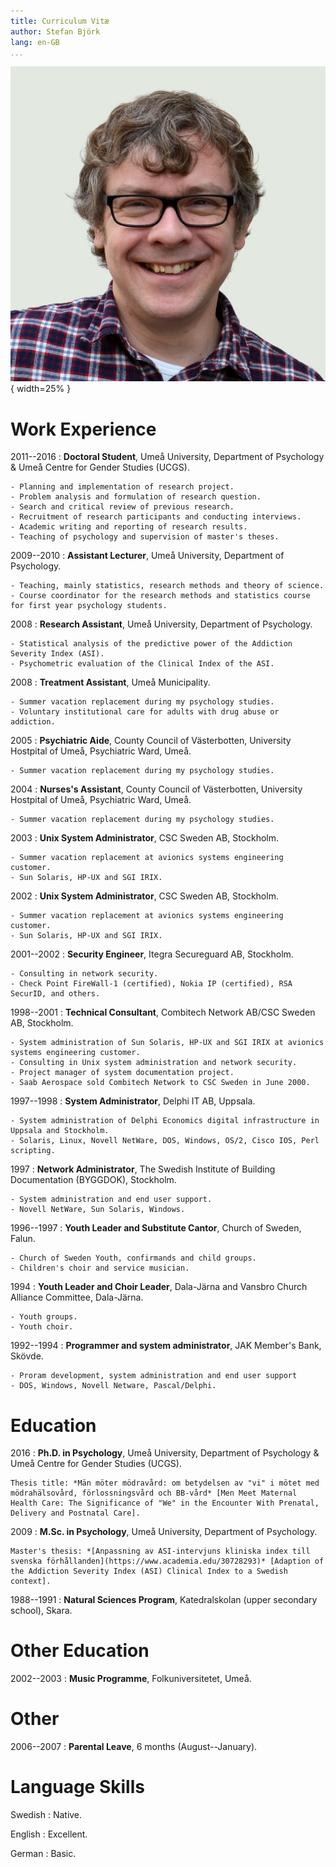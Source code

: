 ```yaml
---
title: Curriculum Vitæ
author: Stefan Björk
lang: en-GB
...
```


![](images/photo.jpg){ width=25% }

# Work Experience

2011--2016
:   **Doctoral Student**, Umeå University, Department of Psychology & Umeå Centre for Gender Studies (UCGS).

    - Planning and implementation of research project.
    - Problem analysis and formulation of research question.
    - Search and critical review of previous research.
    - Recruitment of research participants and conducting interviews.
    - Academic writing and reporting of research results.
    - Teaching of psychology and supervision of master's theses.

2009--2010
:   **Assistant Lecturer**, Umeå University, Department of Psychology.

    - Teaching, mainly statistics, research methods and theory of science.
    - Course coordinator for the research methods and statistics course for first year psychology students.

2008
:   **Research Assistant**, Umeå University, Department of Psychology.

    - Statistical analysis of the predictive power of the Addiction Severity Index (ASI).
    - Psychometric evaluation of the Clinical Index of the ASI.

2008
:   **Treatment Assistant**, Umeå Municipality.

    - Summer vacation replacement during my psychology studies.
    - Voluntary institutional care for adults with drug abuse or addiction.

2005
:   **Psychiatric Aide**, County Council of Västerbotten, University Hostpital of Umeå, Psychiatric Ward, Umeå.

    - Summer vacation replacement during my psychology studies.

2004
:   **Nurses's Assistant**, County Council of Västerbotten, University Hostpital of Umeå, Psychiatric Ward, Umeå.

    - Summer vacation replacement during my psychology studies.

2003
:   **Unix System Administrator**, CSC Sweden AB, Stockholm.

    - Summer vacation replacement at avionics systems engineering customer.
    - Sun Solaris, HP-UX and SGI IRIX.

2002
:   **Unix System Administrator**, CSC Sweden AB, Stockholm.

    - Summer vacation replacement at avionics systems engineering customer.
    - Sun Solaris, HP-UX and SGI IRIX.

2001--2002
:   **Security Engineer**, Itegra Secureguard AB, Stockholm.

    - Consulting in network security.
    - Check Point FireWall-1 (certified), Nokia IP (certified), RSA SecurID, and others.

1998--2001
:   **Technical Consultant**, Combitech Network AB/CSC Sweden AB, Stockholm.

    - System administration of Sun Solaris, HP-UX and SGI IRIX at avionics systems engineering customer.
    - Consulting in Unix system administration and network security.
    - Project manager of system documentation project.
    - Saab Aerospace sold Combitech Network to CSC Sweden in June 2000.

1997--1998
:   **System Administrator**, Delphi IT AB, Uppsala.

    - System administration of Delphi Economics digital infrastructure in Uppsala and Stockholm.
    - Solaris, Linux, Novell NetWare, DOS, Windows, OS/2, Cisco IOS, Perl scripting.

1997
:   **Network Administrator**, The Swedish Institute of Building Documentation (BYGGDOK), Stockholm.

    - System administration and end user support.
    - Novell NetWare, Sun Solaris, Windows.

1996--1997
:   **Youth Leader and Substitute Cantor**, Church of Sweden, Falun.

    - Church of Sweden Youth, confirmands and child groups.
    - Children's choir and service musician.

1994
:   **Youth Leader and Choir Leader**, Dala-Järna and Vansbro Church Alliance Committee, Dala-Järna.

    - Youth groups.
    - Youth choir.

1992--1994
:   **Programmer and system administrator**, JAK Member's Bank, Skövde.

    - Proram development, system administration and end user support
    - DOS, Windows, Novell Netware, Pascal/Delphi.

# Education

2016
:   **Ph.D. in Psychology**, Umeå University, Department of Psychology & Umeå Centre for Gender Studies (UCGS).

    Thesis title: *Män möter mödravård: om betydelsen av "vi" i mötet med mödrahälsovård, förlossningsvård och BB-vård* [Men Meet Maternal Health Care: The Significance of "We" in the Encounter With Prenatal, Delivery and Postnatal Care].

2009
:   **M.Sc. in Psychology**, Umeå University, Department of Psychology.

    Master's thesis: *[Anpassning av ASI-intervjuns kliniska index till svenska förhållanden](https://www.academia.edu/30728293)* [Adaption of the Addiction Severity Index (ASI) Clinical Index to a Swedish context].

1988--1991
:   **Natural Sciences Program**, Katedralskolan (upper secondary school), Skara.

# Other Education

2002--2003
:   **Music Programme**, Folkuniversitetet, Umeå.

# Other

2006--2007
:   **Parental Leave**, 6 months (August--January).

# Language Skills

Swedish
:   Native.

English
:   Excellent.

German
:   Basic.

